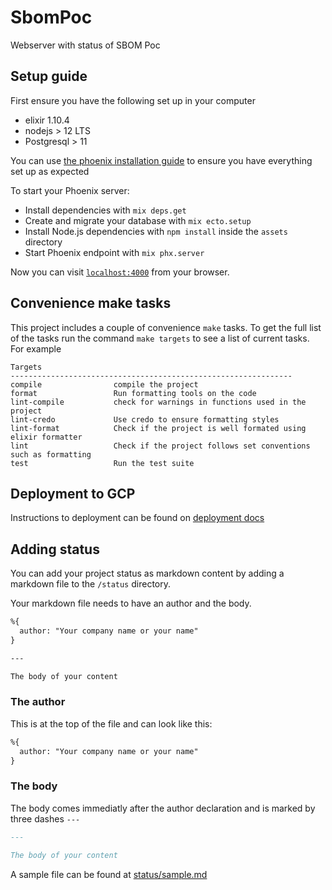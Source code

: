 # SbomPoc
Webserver with status of SBOM Poc

## Setup guide
First ensure you have the following set up in your computer
- elixir 1.10.4
- nodejs > 12 LTS
- Postgresql > 11

You can use [the phoenix installation guide](https://hexdocs.pm/phoenix/installation.html#content) to ensure you
have everything set up as expected


To start your Phoenix server:

  * Install dependencies with `mix deps.get`
  * Create and migrate your database with `mix ecto.setup`
  * Install Node.js dependencies with `npm install` inside the `assets` directory
  * Start Phoenix endpoint with `mix phx.server`

Now you can visit [`localhost:4000`](http://localhost:4000) from your browser.

## Convenience make tasks
This project includes a couple of convenience `make` tasks. To get the full list
of the tasks run the command `make targets` to see a list of current tasks. For example

```shell
Targets
---------------------------------------------------------------
compile                compile the project
format                 Run formatting tools on the code
lint-compile           check for warnings in functions used in the project
lint-credo             Use credo to ensure formatting styles
lint-format            Check if the project is well formated using elixir formatter
lint                   Check if the project follows set conventions such as formatting
test                   Run the test suite
```

## Deployment to GCP

Instructions to deployment can be found on [deployment docs](./docs/deployment.md)


## Adding status
You can add your project status as markdown content by adding a markdown file to the `/status` directory.

Your markdown file needs to have an author and the body.

```markdown
%{
  author: "Your company name or your name"
}

---

The body of your content
```

### The author
This is at the top of the file and can look like this:

```markdown
%{
  author: "Your company name or your name"
}
```

### The body

The body comes immediatly after the author declaration and is marked by three dashes `---`

```markdown
---

The body of your content
```

A sample file can be found at [status/sample.md](status/sample.md)
